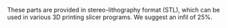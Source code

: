 These parts are provided in stereo-lithography format (STL), which can be used in various 3D printing slicer programs. We suggest an infil of 25%.
